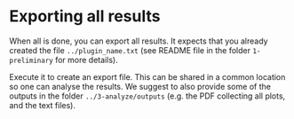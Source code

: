 # Exporting all results

When all is done, you can export all results.
It expects that you already created the file `../plugin_name.txt` (see README file in the folder `1-preliminary` for more details).

Execute it to create an export file. This can be shared in a common location so one can analyse the results.
We suggest to also provide some of the outputs in the folder `../3-analyze/outputs` (e.g. the PDF collecting all plots, and the text files).
